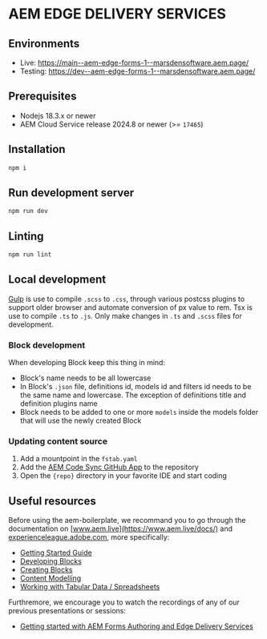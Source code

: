 # AEM EDGE DELIVERY SERVICES

## Environments

-   Live: https://main--aem-edge-forms-1--marsdensoftware.aem.page/
-   Testing: https://dev--aem-edge-forms-1--marsdensoftware.aem.page/

## Prerequisites

-   Nodejs 18.3.x or newer
-   AEM Cloud Service release 2024.8 or newer (>= `17465`)

## Installation

```sh
npm i
```

## Run development server

```sh
npm run dev
```

## Linting

```sh
npm run lint
```

## Local development

[Gulp](https://gulpjs.com/) is use to compile `.scss` to `.css`, through various postcss plugins to support older browser and automate conversion of px value to rem. Tsx is use to compile `.ts` to `.js`.
Only make changes in `.ts` and `.scss` files for development.

### Block development

When developing Block keep this thing in mind:

-   Block's name needs to be all lowercase
-   In Block's `.json` file, definitions id, models id and filters id needs to be the same name and lowercase. The exception of definitions title and definition plugins name
-   Block needs to be added to one or more `models` inside the models folder that will use the newly created Block

### Updating content source

1. Add a mountpoint in the `fstab.yaml`
2. Add the [AEM Code Sync GitHub App](https://github.com/apps/aem-code-sync) to the repository
3. Open the `{repo}` directory in your favorite IDE and start coding

## Useful resources

Before using the aem-boilerplate, we recommand you to go through the documentation on [www.aem.live](https://www.aem.live/docs/) and [experienceleague.adobe.com](https://experienceleague.adobe.com/en/docs/experience-manager-cloud-service/content/edge-delivery/wysiwyg-authoring/authoring), more specifically:

-   [Getting Started Guide](https://experienceleague.adobe.com/en/docs/experience-manager-cloud-service/content/edge-delivery/wysiwyg-authoring/edge-dev-getting-started)
-   [Developing Blocks](https://www.youtube.com/watch?v=23L0LpygZ48)
-   [Creating Blocks](https://experienceleague.adobe.com/en/docs/experience-manager-cloud-service/content/edge-delivery/wysiwyg-authoring/create-block)
-   [Content Modelling](https://experienceleague.adobe.com/en/docs/experience-manager-cloud-service/content/edge-delivery/wysiwyg-authoring/content-modeling)
-   [Working with Tabular Data / Spreadsheets](https://experienceleague.adobe.com/en/docs/experience-manager-cloud-service/content/edge-delivery/wysiwyg-authoring/tabular-data)

Furthremore, we encourage you to watch the recordings of any of our previous presentations or sessions:

-   [Getting started with AEM Forms Authoring and Edge Delivery Services](https://experienceleague.adobe.com/en/docs/events/experience-manager-gems-recordings/gems2024/edge-delivery-for-aem-forms)

